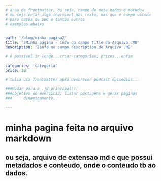 ```yaml
---
# area de frontmatter, ou seja, campo de meta dados o markdow
# ou seja criar algo invisivel nos texto, mas que e campo valido
# para casos de SEO e tantos outros
# exemplos abaixo


path: '/blog/minha-pagina2'
title: '2Minha página - info do campo title do Arquivo .MD'
description: '2info no campo description do Arquivo .MD'

# é possivel ir longe...criar categorias, prices...enfim

categories: 'categoria'
price: 10

# tulia usa frontmatter apra descrever podcast episodios...

###Mudar para o .jd principal!!!
###objetivo do exercicio: listar postagens e gerar páginas
###     dinamicamente.

---
```


# minha pagina feita no arquivo markdown
## ou seja, arquivo de extensao md e que possui metadados e conteudo, onde o conteudo tb ao dados.



